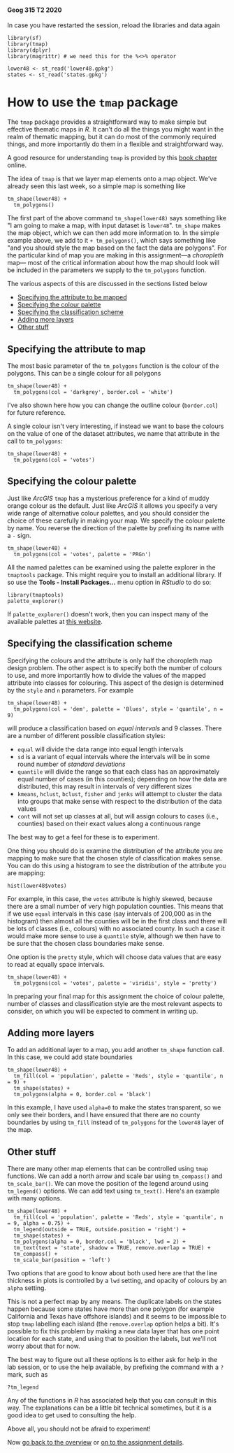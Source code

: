 #### Geog 315 T2 2020
In case you have restarted the session, reload the libraries and data again

```{r}
library(sf)
library(tmap)
library(dplyr)
library(magrittr) # we need this for the %<>% operator

lower48 <- st_read('lower48.gpkg')
states <- st_read('states.gpkg')
```

# How to use the `tmap` package
The `tmap` package provides a straightforward way to make simple but effective thematic maps in *R*. It can't do all the things you might want in the realm of thematic mapping, but it can do most of the commonly required things, and more importantly do them in a flexible and straightforward way.

A good resource for understanding `tmap` is provided by this [book chapter](https://geocompr.robinlovelace.net/adv-map.html) online.

The idea of `tmap` is that we layer map elements onto a map object. We've already seen this last week, so a simple map is something like

```{r}
tm_shape(lower48) +
  tm_polygons()
```

The first part of the above command `tm_shape(lower48)` says something like "I am going to make a map, with input dataset is `lower48`". `tm_shape` makes the map object, which we can then add more information to. In the simple example above, we add to it `+ tm_polygons()`, which says something like "and you should style the map based on the fact the data are polygons". For the particular kind of map you are making in this assignment&mdash;a *choropleth* map&mdash; most of the critical information about how the map should look will be included in the parameters we supply to the `tm_polygons` function.

The various aspects of this are discussed in the sections listed below
+ [Specifying the attribute to be mapped](#specifying-the-attribute-to-map)
+ [Specifying the colour palette](#specifying-the-colour-palette)
+ [Specifying the classification scheme](#specifying-the-classification-scheme)
+ [Adding more layers](#adding-more-layers)
+ [Other stuff](#other-stuff)

## Specifying the attribute to map
The most basic parameter of the `tm_polygons` function is the colour of the polygons. This can be a single colour for all polygons

```{r}
tm_shape(lower48) +
  tm_polygons(col = 'darkgrey', border.col = 'white')
```

I've also shown here how you can change the outline colour (`border.col`) for future reference.

A single colour isn't very interesting, if instead we want to base the colours on the value of one of the dataset attributes, we name that attribute in the call to `tm_polygons`:

```{r}
tm_shape(lower48) +
  tm_polygons(col = 'votes')
```

## Specifying the colour palette
Just like *ArcGIS* `tmap` has a mysterious preference for a kind of muddy orange colour as the default. Just like *ArcGIS* it allows you specify a very wide range of alternative colour palettes, and you should consider the choice of these carefully in making your map. We specify the colour palette by name. You reverse the direction of the palette by prefixing its name with a `-` sign.

```{r}
tm_shape(lower48) +
  tm_polygons(col = 'votes', palette = 'PRGn')
```

All the named palettes can be examined using the palette explorer in the `tmaptools` package. This might require you to install an additional library. If so use the **Tools - Install Packages...** menu option in *RStudio* to do so:

```{r}
library(tmaptools)
palette_explorer()
```

If `palette_explorer()` doesn't work, then you can inspect many of the available palettes at [this website](http://colorbrewer2.org).

## Specifying the classification scheme
Specifying the colours and the attribute is only half the choropleth map design problem. The other aspect is to specify both the number of colours to use, and more importantly how to divide the values of the mapped attribute into classes for colouring. This aspect of the design is determined by the `style` and `n` parameters. For example

```{r}
tm_shape(lower48) +
  tm_polygons(col = 'dem', palette = 'Blues', style = 'quantile', n = 9)
```

will produce a classification based on *equal intervals* and 9 classes. There are a number of different possible classification styles:

+ `equal` will divide the data range into equal length intervals
+ `sd` is a variant of equal intervals where the intervals will be in some round number of *standard deviations*
+ `quantile` will divide the range so that each class has an approximately equal number of cases (in this counties); depending on how the data are distributed, this may result in intervals of very different sizes
+ `kmeans`, `hclust`, `bclust`, `fisher` and `jenks` will attempt to cluster the data into groups that make sense with respect to the distribution of the data values
+ `cont` will not set up classes at all, but will assign colours to cases (i.e., counties) based on their exact values along a continuous range

The best way to get a feel for these is to experiment.

One thing you should do is examine the distribution of the attribute you are mapping to make sure that the chosen style of classification makes sense. You can do this using a histogram to see the distribution of the attribute you are mapping:

```{r}
hist(lower48$votes)
```

For example, in this case, the `votes` attribute is highly skewed, because there are a small number of very high population counties. This means that if we use `equal` intervals in this case (say intervals of 200,000 as in the histogram) then almost all the counties will be in the first class and there will be lots of classes (i.e., colours) with no associated county. In such a case it would make more sense to use a `quantile` style, although we then have to be sure that the chosen class boundaries make sense.

One option is the `pretty` style, which will choose data values that are easy to read at equally space intervals.

```{r}
tm_shape(lower48) +
  tm_polygons(col = 'votes', palette = 'viridis', style = 'pretty')
```

In preparing your final map for this assignment the choice of colour palette, number of classes and classification style are the most relevant aspects to consider, on which you will be expected to comment in writing up.

## Adding more layers
To add an additional layer to a map, you add another `tm_shape` function call. In this case, we could add state boundaries

```{r}
tm_shape(lower48) +
  tm_fill(col = 'population', palette = 'Reds', style = 'quantile', n = 9) +
  tm_shape(states) +
  tm_polygons(alpha = 0, border.col = 'black')
```

In this example, I have used `alpha=0` to make the states transparent, so we only see their borders, and I have ensured that there are no county boundaries by using `tm_fill` instead of `tm_polygons` for the `lower48` layer of the map.

## Other stuff
There are many other map elements that can be controlled using `tmap` functions. We can add a north arrow and scale bar using `tm_compass()` and `tm_scale_bar()`. We can move the position of the legend around using `tm_legend()` options. We can add text using `tm_text()`. Here's an example with many options.

```{r}
tm_shape(lower48) +
  tm_fill(col = 'population', palette = 'Reds', style = 'quantile', n = 9, alpha = 0.75) +
  tm_legend(outside = TRUE, outside.position = 'right') +
  tm_shape(states) +
  tm_polygons(alpha = 0, border.col = 'black', lwd = 2) +
  tm_text(text = 'state', shadow = TRUE, remove.overlap = TRUE) +
  tm_compass() +
  tm_scale_bar(position = 'left')
```

Two options that are good to know about both used here are that the line thickness in plots is controlled by a `lwd` setting, and opacity of colours by an `alpha` setting.

This is not a perfect map by any means. The duplicate labels on the states happen because some states have more than one polygon (for example California and Texas have offshore islands) and it seems to be impossible to stop `tmap` labelling each island (the `remove.overlap` option helps a bit). It's possible to fix this problem by making a new data layer that has one point location for each state, and using that to position the labels, but we'll not worry about that for now.

The best way to figure out all these options is to either ask for help in the lab session, or to use the help available, by prefixing the command with a `?` mark, such as

```{r}
?tm_legend
```

Any of the functions in *R* has associated help that you can consult in this way. The explanations can be a little bit technical sometimes, but it is a good idea to get used to consulting the help.

Above all, you should not be afraid to experiment!

Now [go back to the overview](README.md) or [on to the assignment details](making-maps-in-R-04-assignment.md).
